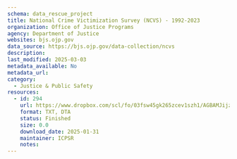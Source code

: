 ```yaml
---
schema: data_rescue_project 
title: National Crime Victimization Survey (NCVS) - 1992-2023
organization: Office of Justice Programs
agency: Department of Justice
websites: bjs.ojp.gov
data_source: https://bjs.ojp.gov/data-collection/ncvs
description: 
last_modified: 2025-03-03
metadata_available: No
metadata_url: 
category:
  - Justice & Public Safety 
resources:
  - id: 294
    url: https://www.dropbox.com/scl/fo/03fsw45gk265zcev1szh1/AGBAMJijzFcntQpn_r-FJS8?rlkey=9arsoo2pzkp0wfuvkpze1124t&dl=0
    format: TXT, DTA
    status: Finished
    size: 0.0
    download_date: 2025-01-31
    maintainer: ICPSR
    notes: 
---
```

